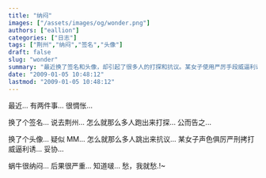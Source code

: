 ```yaml
---
title: "纳闷"
images: ["/assets/images/og/wonder.png"]
authors: ["eallion"]
categories: ["日志"]
tags: ["荆州","纳闷","签名","头像"]
draft: false
slug: "wonder"
summary: "最近换了签名和头像，却引起了很多人的打探和抗议。某女子使用严厉手段威逼利诱，导致后果严重。蜗牛感到困惑和愁闷。"
date: "2009-01-05 10:48:12"
lastmod: "2009-01-05 10:48:12"
---
```


最近...
有两件事...
很惆怅...

换了个签名...
说去荆州...
怎么就那么多人跑出来打探...
公而告之...

换了个头像...
疑似 MM...
怎么就那么多人跳出来抗议...
某女子声色俱厉严刑拷打威逼利诱...
妥协...

蜗牛很纳闷... 后果很严重... 知道啵...
愁，我就愁.!~
